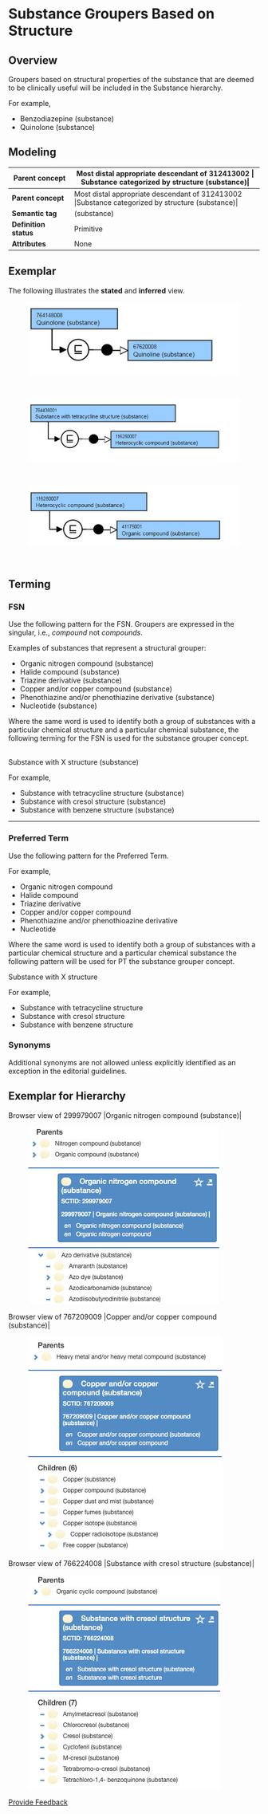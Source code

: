 # Substance Groupers Based on Structure

## Overview

Groupers based on structural properties of the substance that are deemed to be clinically useful will be included in the Substance hierarchy.

For example,

* Benzodiazepine (substance)
* Quinolone (substance)

## Modeling

<table data-header-hidden><thead><tr><th width="159.15234375">Parent concept</th><th width="677.46875">Most distal appropriate descendant of 312413002 | Substance categorized by structure (substance)|</th></tr></thead><tbody><tr><td><strong>Parent concept</strong></td><td>Most distal appropriate descendant of 312413002 |Substance categorized by structure (substance)|</td></tr><tr><td><strong>Semantic tag</strong></td><td>(substance)</td></tr><tr><td><strong>Definition status</strong></td><td>Primitive</td></tr><tr><td><strong>Attributes</strong></td><td>None</td></tr></tbody></table>

## Exemplar

The following illustrates the **stated** and **inferred** view.

<div align="left"><figure><img src="../../../../../../.gitbook/assets/image (103).png" alt=""><figcaption></figcaption></figure></div>

<figure><img src="../../../../../../authoring/substance/images/174691432.png" alt=""><figcaption></figcaption></figure>

<div align="left"><figure><img src="../../../../../../.gitbook/assets/image (104).png" alt=""><figcaption></figcaption></figure></div>

<figure><img src="../../../../../../authoring/substance/images/174691430.png" alt=""><figcaption></figcaption></figure>

<div align="left"><figure><img src="../../../../../../.gitbook/assets/image (105).png" alt=""><figcaption></figcaption></figure></div>

<figure><img src="../../../../../../authoring/substance/images/174691429.png" alt=""><figcaption></figcaption></figure>

## Terming

### FSN

Use the following pattern for the FSN. Groupers are expressed in the singular, i.e., _compound_ not _compounds_.

Examples of substances that represent a structural grouper:

* Organic nitrogen compound (substance)
* Halide compound (substance)
* Triazine derivative (substance)
* Copper and/or copper compound (substance)
* Phenothiazine and/or phenothiazine derivative (substance)
* Nucleotide (substance)

Where the same word is used to identify both a group of substances with a particular chemical structure and a particular chemical substance, the following terming for the FSN is used for the substance grouper concept.

\
Substance with X structure (substance)

For example,

* Substance with tetracycline structure (substance)
* Substance with cresol structure (substance)
* Substance with benzene structure (substance)

***

### Preferred Term

Use the following pattern for the Preferred Term.

For example,

* Organic nitrogen compound
* Halide compound
* Triazine derivative
* Copper and/or copper compound
* Phenothiazine and/or phenothioazine derivative
* Nucleotide

Where the same word is used to identify both a group of substances with a particular chemical structure and a particular chemical substance the following pattern will be used for PT the substance grouper concept.

Substance with X structure

For example,

* Substance with tetracycline structure
* Substance with cresol structure
* Substance with benzene structure

### Synonyms

Additional synonyms are not allowed unless explicitly identified as an exception in the editorial guidelines.

## Exemplar for Hierarchy

Browser view of 299979007 |Organic nitrogen compound (substance)|

<div align="left"><figure><img src="../../../../../../.gitbook/assets/image (106).png" alt=""><figcaption></figcaption></figure></div>



Browser view of 767209009 |Copper and/or copper compound (substance)|

<div align="left"><figure><img src="../../../../../../.gitbook/assets/image (107).png" alt=""><figcaption></figcaption></figure></div>



Browser view of 766224008 |Substance with cresol structure (substance)|

<div align="left"><figure><img src="../../../../../../.gitbook/assets/image (108).png" alt=""><figcaption></figcaption></figure></div>

<a href="https://docs.google.com/forms/d/e/1FAIpQLScTmbZIf0UEQwYDkY27EEWBkaiYkHSbR0_9DmFrMLXoQLyL7Q/viewform?usp=pp_url&#x26;entry.1767247133=SCT+Editorial+Guide&#x26;entry.670899847=Substance%20Groupers%20Based%20on%20Structure" class="button primary">Provide Feedback</a>
